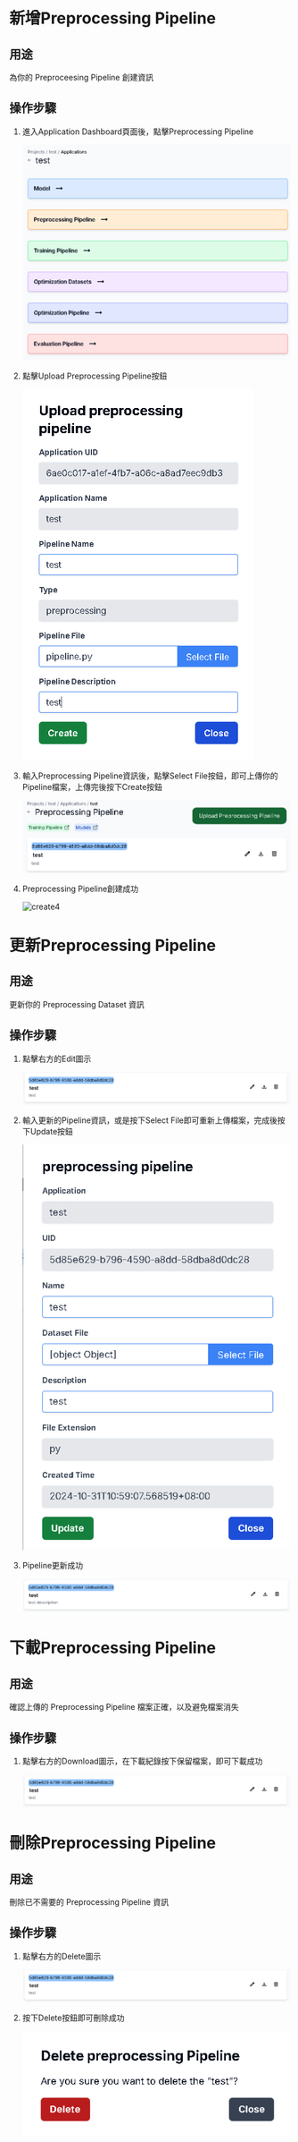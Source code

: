 # 新增Preprocessing Pipeline

## 用途

為你的 Preproceesing Pipeline 創建資訊

## 操作步驟

1. 進入Application  Dashboard頁面後，點擊Preprocessing Pipeline
    
    ![create](../images/preprocessing/create.png)
    
2. 點擊Upload Preprocessing Pipeline按鈕
    
    ![create2](../images/preprocessing/create2.png)
    
3. 輸入Preprocessing Pipeline資訊後，點擊Select File按鈕，即可上傳你的Pipeline檔案，上傳完後按下Create按鈕
    
    ![create3](../images/preprocessing/create3.png)
    
4. Preprocessing Pipeline創建成功
    
    ![create4](../images/preprocessing/create4.png)


# 更新Preprocessing Pipeline

## 用途

更新你的 Preprocessing Dataset 資訊

## 操作步驟

1. 點擊右方的Edit圖示
    
    ![edit](../images/preprocessing/edit.png)

2. 輸入更新的Pipeline資訊，或是按下Select File即可重新上傳檔案，完成後按下Update按鈕
    
    ![edit1](../images/preprocessing/edit1.png)

3. Pipeline更新成功
    
    ![edit2](../images/preprocessing/edit2.png)


# 下載Preprocessing Pipeline

## 用途

確認上傳的 Preprocessing Pipeline 檔案正確，以及避免檔案消失

## 操作步驟

1. 點擊右方的Download圖示，在下載紀錄按下保留檔案，即可下載成功
    
    ![edit](../images/preprocessing/edit.png)


# 刪除Preprocessing Pipeline

## 用途

刪除已不需要的 Preprocessing Pipeline 資訊

## 操作步驟

1. 點擊右方的Delete圖示
    
    ![edit](../images/preprocessing/edit.png)

2. 按下Delete按鈕即可刪除成功
    
    ![delete](../images/preprocessing/delete.png)